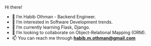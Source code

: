 Hi there!


- 👋 I’m Habib Othman - Backend Engineer.
- 👀 I’m interested in Software Development trends.
- 🌱 I’m currently learning Flask, Django.
- 💞️ I’m looking to collaborate on Object-Relational Mapping (ORM).
- 📫 You can reach me through **habib.m.othman@gmail.com**

<!---
habibmalek/habibmalek is a ✨ special ✨ repository because its `README.md` (this file) appears on your GitHub profile.
You can click the Preview link to take a look at your changes.
--->
